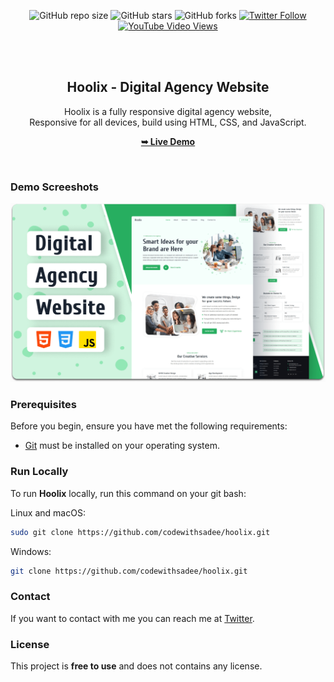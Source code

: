 <div align="center">
  
  ![GitHub repo size](https://img.shields.io/github/repo-size/codewithsadee/hoolix)
  ![GitHub stars](https://img.shields.io/github/stars/codewithsadee/hoolix?style=social)
  ![GitHub forks](https://img.shields.io/github/forks/codewithsadee/hoolix?style=social)
[![Twitter Follow](https://img.shields.io/twitter/follow/codewithsadee_?style=social)](https://twitter.com/intent/follow?screen_name=codewithsadee_)
  [![YouTube Video Views](https://img.shields.io/youtube/views/5J01tEPlF3A?style=social)](https://youtu.be/5J01tEPlF3A)

  <br />
  <br />

  <h2 align="center">Hoolix - Digital Agency Website</h2>

  Hoolix is a fully responsive digital agency website, <br />Responsive for all devices, build using HTML, CSS, and JavaScript.

  <a href="https://codewithsadee.github.io/hoolix/"><strong>➥ Live Demo</strong></a>

</div>

<br />

### Demo Screeshots

![Hoolix Desktop Demo](./readme-images/desktop.png "Desktop Demo")

### Prerequisites

Before you begin, ensure you have met the following requirements:

* [Git](https://git-scm.com/downloads "Download Git") must be installed on your operating system.

### Run Locally

To run **Hoolix** locally, run this command on your git bash:

Linux and macOS:

```bash
sudo git clone https://github.com/codewithsadee/hoolix.git
```

Windows:

```bash
git clone https://github.com/codewithsadee/hoolix.git
```

### Contact

If you want to contact with me you can reach me at [Twitter](https://www.twitter.com/codewithsadee).

### License

This project is **free to use** and does not contains any license.
